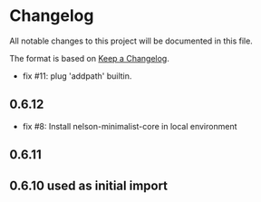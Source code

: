 # Changelog

All notable changes to this project will be documented in this file.

The format is based on [Keep a Changelog](https://keepachangelog.com/en/1.0.0/).

- fix #11: plug 'addpath' builtin.

## 0.6.12

- fix #8: Install nelson-minimalist-core in local environment

## 0.6.11

## 0.6.10 used as initial import
